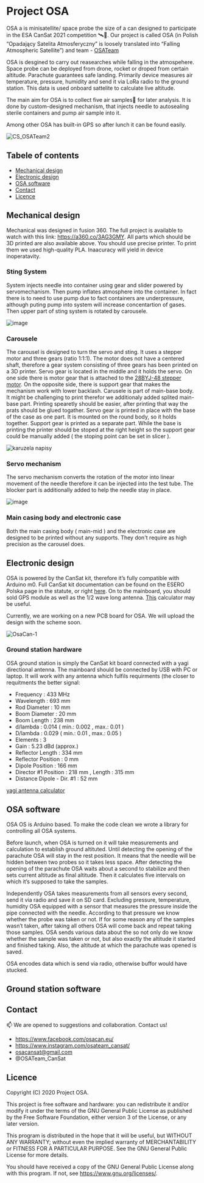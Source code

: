 #  Project OSA

OSA a is minisatellite/ space probe the size of a can designed to participate in the ESA CanSat 2021 competition 🛰️📡. Our project is called OSA (in Polish “Opadający Satelita Atmosferyczny” is loosely translated into “Falling Atmospheric Satellite”) and team - [OSATeam](https://www.osacan.eu/)

OSA is desgined to carry out reasearches while falling in the atmospehere. Space probe can be deployed from drone, rocket or droped from certain altitude. Parachute guarantees safe landing. Primarily device measures air temperature, pressure, humidity and send it via LoRa radio to the ground station. This data is used onboard sattelite to calculate live altitude. 

The main aim for OSA is to collect five air samples🧪 for later analysis. It is done by custom-designed mechanism, that injects needle to autosealing sterile containers and pump air sample into it. 

Among other OSA has built-in GPS so after lunch it can be found easily.

![CS_OSATeam2](https://user-images.githubusercontent.com/88943059/129559207-78a6c8ad-a901-497b-be1c-e3f4120bfaae.jpg)

## Tabele of contents
* [Mechanical design](#mechanical-design)
* [Electronic design](#electronic-design)
* [OSA software](#osa-software)
* [Contact](#contact)
* [Licence](#licence)
## Mechanical design
Mechanical was designed in fusion 360. The full project is available to watch with this link:
https://a360.co/3AG3GMY. 
All parts which should be 3D printed are also available above. You should use precise printer. To print them we used high-quality PLA. Inaacuracy will yield in device inoperatavity. 

### Sting System
System injects needle into container using gear and slider powered by servomechanism. Then pump inflates atmosphere into the container. In fact there is to need to use pump due to fact containers are underpressure, although puting pump into system will increase concentartion of gases. Then upper part of sting system is rotated by carousele. 

![image](https://user-images.githubusercontent.com/88943059/129552778-5c882dc0-a8d4-47ff-b7a5-c0f45c2d3af1.png)

### Carousele
The carousel is designed to turn the servo and sting. It uses a stepper motor and three gears (ratio 1:1:1). The
motor does not have a centered shaft, therefore a gear system consisting of three gears has been printed on a 3D
printer. Servo gear is located in the middle and it holds the servo. On one side there is motor gear that is attached
to the [28BYJ-48 stepper motor](https://botland.com.pl/silniki-krokowe/12807-silnik-krokowy-z-przekladnia-28byj-48-5v-01a-003nm-ze-sterownikiem-uln2003.html). On the opposite side, there is support gear that makes the mechanism work with lower
backlash. Carusele is part of main-base body. It might be challenging to print therefor we additionaly added splited main-base part. Printing spearetly should be easier, after printing that way the prats should be glued togather.
Servo gear is printed in place with the base of the case as one part. It is mounted on the round body, so
it holds together. Support gear is printed as a separate part. While the base is printing the printer should be stoped at the right
height so the support gear could be manually added ( the stoping point can be set in slicer ).

![karuzela napisy](https://user-images.githubusercontent.com/88943059/129555536-9d3b9d2f-ef83-45b0-bf1a-a581033ca1a1.gif)

### Servo mechanism
The servo mechanism converts the rotation of the motor into linear movement of the needle therefore it can be injected into the test tube.
The blocker part is additionally added to help the needle stay in place.

![image](https://user-images.githubusercontent.com/88943059/129556586-d9015ed0-de87-4853-9600-7148d6157114.png)

### Main casing body and electronic case
Both the main casing body ( main-mid ) and the electronic case are designed to be printed without any supports. They don't require as high precision as the carousel does.

## Electronic design
OSA is powered by the CanSat kit, therefore it’s fully compatible with Arduino m0. Full CanSat kit documentation can be found on the ESERO Polska page in the statute, or right [here](https://github.com/CanSatKit/Documentation). On to the mainboard, you should sold GPS module as well as the  1/2 wave long antenna. [This](https://www.changpuak.ch/electronics/yagi_uda_antenna_DL6WU.php?fbclid=IwAR0hKYk1dh2FgNYhQmpAeVwOAlgjz0rPHka-r6Hd5ZqAI7iYF1GUxPW0EE0) calculator may be useful. 

Currently, we are working on a new PCB board for OSA. We will upload the design with the scheme soon.

![OsaCan-1](https://user-images.githubusercontent.com/88943059/132985075-b992912d-4d2b-4c65-b10b-7d3d00f4c0b6.jpg)

### Ground station hardware
OSA ground station is simply the CanSat kit board connected with a yagi directional antenna. The mainboard should be connected by USB with PC or laptop.
It will work with any antenna which fulfils requirments (the closer to requitments the better signal:

- Frequency     :  433  MHz
- Wavelength    :  693  mm
- Rod Diameter  :  10  mm
- Boom Diameter :  20  mm
- Boom Length   :  238  mm
- d/lambda      :  0.014    ( min.: 0.002 , max.: 0.01 )
- D/lambda      :  0.029    ( min.: 0.01 , max.: 0.05 )
- Elements      :  3
- Gain          :  5.23 dBd (approx.)
- Reflector Length   : 334 mm
- Reflector Position :  0 mm
- Dipole Position    : 166 mm
- Director #1 Position : 218 mm ,  Length : 315 mm
- Distance Dipole - Dir. #1 : 52 mm 

[yagi antenna calculator](https://www.changpuak.ch/electronics/yagi_uda_antenna_DL6WU.php)

## OSA software
OSA OS is Arduino based. To make the code clean we wrote a library for controlling all OSA systems. 

Before launch, when OSA is turned on it will take measurements and calculation to establish ground altituted. Until detecting the opening of the parachute OSA will stay in the rest position. It means that the needle will be hidden between two probes so it takes less space. After detecting the opening of the parachute OSA waits about a second to stabilize and then sets current altitude as final altitude. Then it calculates five intervals on which it’s supposed to take the samples. 

Independently OSA takes measurements from all sensors every second, send it via radio and save it on SD card. Excluding pressure, temperature, humidity OSA equipped with a sensor that measures the pressure inside the pipe connected with the needle. According to that pressure we know whether the probe was taken or not. If for some reason any of the samples wasn’t taken, after taking all others OSA will come back and repeat taking those samples. OSA sends various data about the so not only do we know whether the sample was taken or not, but also exactly the altitude it started and finished taking. Also, the altitude at which the parachute was opened is saved.

OSA encodes data which is send via radio, otherwise buffor would have stucked. 

## Ground station software

## Contact
📫 We are opened to suggestions and collaboration. Contact us!
- https://www.facebook.com/osacan.eu/
- https://www.instagram.com/osateam_cansat/
- osacansat@gmail.com
- @OSATeam_CanSat

## Licence
Copyright (C)  2020 Project OSA.

This project is free software and hardware: you can redistribute it and/or modify
    it under the terms of the GNU General Public License as published by
    the Free Software Foundation, either version 3 of the License, or
   any later version.

   This program is distributed in the hope that it will be useful,
    but WITHOUT ANY WARRANTY; without even the implied warranty of
    MERCHANTABILITY or FITNESS FOR A PARTICULAR PURPOSE.  See the
    GNU General Public License for more details.

   You should have received a copy of the GNU General Public License
    along with this program.  If not, see <https://www.gnu.org/licenses/>.
    
<!---
OSATeam-GitHub/OSATeam-GitHub is a ✨ special ✨ repository because its `README.md` (this file) appears on your GitHub profile.
You can click the Preview link to take a look at your changes.
--->
